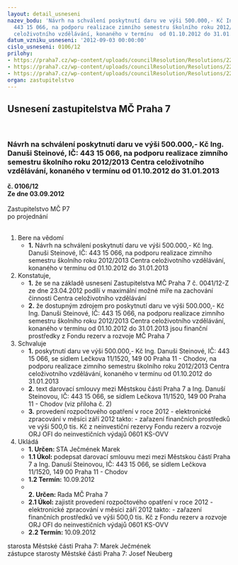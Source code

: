 ```yaml
---
layout: detail_usneseni
nazev_bodu: 'Návrh na schválení poskytnutí daru ve výši 500.000,- Kč Ing. Danuši Steinové,  IČ:
  443 15 066, na podporu realizace zimního semestru školního roku 2012/2013 Centra
  celoživotního vzdělávání, konaného v termínu  od 01.10.2012 do 31.01.2013'
datum_vzniku_usneseni: '2012-09-03 00:00:00'
cislo_usneseni: 0106/12
prilohy:
- https://praha7.cz/wp-content/uploads/councilResolution/Resolutions/22088/4-12-%c5%be%c3%a1dost_ccv.pdf
- https://praha7.cz/wp-content/uploads/councilResolution/Resolutions/22088/4-12-s31_ccv.doc
- https://praha7.cz/wp-content/uploads/councilResolution/Resolutions/22088/4-12-usnesen%c3%ad_%c4%8d._0041_12-z_z_jedn%c3%a1n%c3%ad_%c4%8d.2,_ze_dne_23.04.2012_-_%c3%batlum.doc
organ: zastupitelstvo
---
```

<div id="ucUsn_pList" class="usn">
	<span><h2>Usnesení zastupitelstva MČ Praha 7 </h2>
<br></span><div class="standBody">
<span><h3>Návrh na schválení poskytnutí daru ve výši 500.000,- Kč Ing. Danuši Steinové,  IČ: 443 15 066, na podporu realizace zimního semestru školního roku 2012/2013 Centra celoživotního vzdělávání, konaného v termínu  od 01.10.2012 do 31.01.2013</h3></span><div class="center">
		<strong>č. 0106/12</strong><br>
	</div>
<div class="center">
		<strong>Ze dne 03.09.2012</strong><br><br>
	</div>Zastupitelstvo MČ P7<br> po projednání<br><br><ol>
<li>Bere na vědomí<ul><li>
<strong>1.</strong> Návrh na schválení poskytnutí daru ve výši 500.000,- Kč Ing. Danuši Steinové,  IČ: 443 15 066, na podporu realizace zimního semestru školního roku 2012/2013 Centra celoživotního vzdělávání, konaného v termínu od 01.10.2012 do 31.01.2013</li></ul>
</li>
<li>Konstatuje,<ul>
<li>
<strong>1.</strong> že se na základě usnesení Zastupitelstva MČ Praha 7 č. 0041/12-Z ze dne 23.04.2012  podílí v maximální možné míře na zachování činnosti Centra celoživotního vzdělávání </li>
<li>
<strong>2.</strong> že dostupným zdrojem pro poskytnutí daru ve výši 500.000,- Kč Ing. Danuši Steinové, IČ: 443 15 066, na podporu realizace zimního semestru školního roku 2012/2013 Centra celoživotního vzdělávání, konaného v termínu od 01.10.2012 do 31.01.2013 jsou finanční prostředky z Fondu rezerv a rozvoje MČ Praha 7</li>
</ul>
</li>
<li>Schvaluje<ul>
<li>
<strong>1.</strong> poskytnutí daru ve výši 500.000,- Kč Ing. Danuši Steinové, IČ: 443 15 066, se sídlem Lečkova 11/1520, 149 00 Praha 11 - Chodov, na podporu realizace zimního semestru školního roku 2012/2013 Centra celoživotního vzdělávání, konaného v termínu od 01.10.2012 do 31.01.2013</li>
<li>
<strong>2.</strong> text darovací smlouvy mezi Městskou částí Praha 7 a Ing. Danuší Steinovou, IČ: 443 15 066, se sídlem Lečkova 11/1520, 149 00 Praha 11 - Chodov  (viz příloha č. 2)</li>
<li>
<strong>3.</strong> provedení rozpočtového opatření v roce 2012 - elektronické zpracování v měsíci září 2012 takto: - zařazení finančních prostředků ve výši 500,0 tis. Kč z neinvestiční rezervy Fondu rezerv a rozvoje ORJ OFI do neinvestičních výdajů 0601 KS-OVV</li>
</ul>
</li>
<li>Ukládá<ul>
<li>
<strong>1. Určen: </strong>STA Ječmének Marek</li>
<li>
<strong>1.1 Úkol: </strong>podepsat darovací smlouvu mezi mezi Městskou částí Praha 7 a Ing. Danuší Steinovou, IČ: 443 15 066, se sídlem Lečkova 11/1520, 149 00  Praha 11 - Chodov</li>
<li>
<strong>1.2 Termín: </strong>10.09.2012</li>
<li>
<strong><br>2. Určen: </strong>Rada MČ Praha 7</li>
<li>
<strong>2.1 Úkol: </strong>zajistit provedení rozpočtového opatření v roce 2012 - elektronické zpracování v měsíci září 2012 takto: - zařazení finančních prostředků ve výši 500,0 tis. Kč z Fondu rezerv a rozvoje ORJ OFI do neinvestičních výdajů 0601 KS-OVV</li>
<li>
<strong>2.2 Termín: </strong>10.09.2012</li>
</ul>
</li>
</ol>starosta Městské části Praha 7: Marek Ječmének<br>zástupce starosty Městské části Praha 7: Josef Neuberg
</div>
</div>